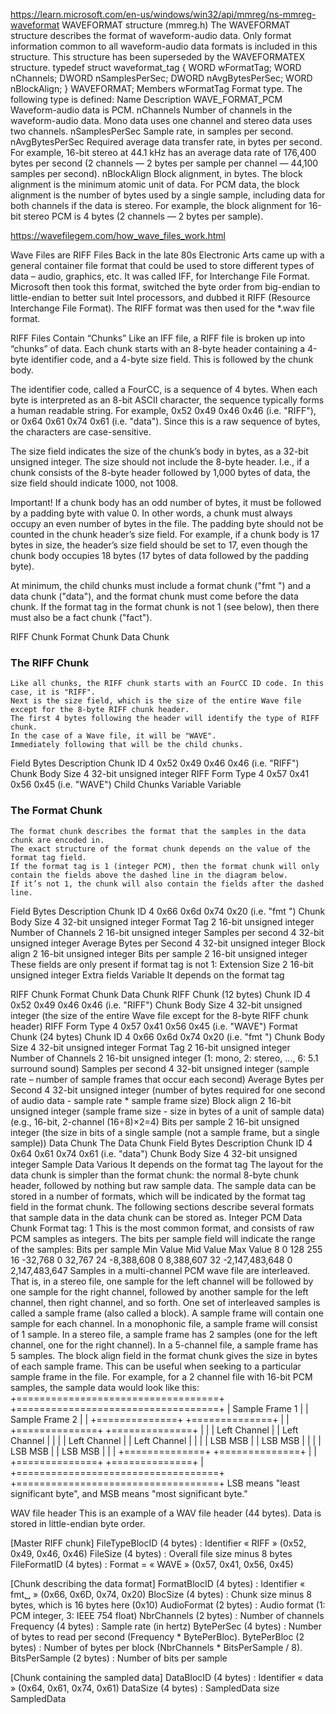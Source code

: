 



https://learn.microsoft.com/en-us/windows/win32/api/mmreg/ns-mmreg-waveformat
WAVEFORMAT structure (mmreg.h)
The WAVEFORMAT structure describes the format of waveform-audio data. Only format information common to all waveform-audio data formats is included in this structure. This structure has been superseded by the WAVEFORMATEX structure.
typedef struct waveformat_tag {
  WORD  wFormatTag;
  WORD  nChannels;
  DWORD nSamplesPerSec;
  DWORD nAvgBytesPerSec;
  WORD  nBlockAlign;
} WAVEFORMAT;
Members
wFormatTag
Format type. The following type is defined:
Name	Description
WAVE_FORMAT_PCM
Waveform-audio data is PCM.
nChannels
Number of channels in the waveform-audio data. Mono data uses one channel and stereo data uses two channels.
nSamplesPerSec
Sample rate, in samples per second.
nAvgBytesPerSec
Required average data transfer rate, in bytes per second. For example, 16-bit stereo at 44.1 kHz has an average data rate of 176,400 bytes per second (2 channels — 2 bytes per sample per channel — 44,100 samples per second).
nBlockAlign
Block alignment, in bytes. The block alignment is the minimum atomic unit of data. For PCM data, the block alignment is the number of bytes used by a single sample, including data for both channels if the data is stereo. For example, the block alignment for 16-bit stereo PCM is 4 bytes (2 channels — 2 bytes per sample).







https://wavefilegem.com/how_wave_files_work.html

Wave Files are RIFF Files
Back in the late 80s Electronic Arts came up with a general container file format that could be used to store different types of data – audio, graphics, etc. It was called IFF, for Interchange File Format. Microsoft then took this format, switched the byte order from big-endian to little-endian to better suit Intel processors, and dubbed it RIFF (Resource Interchange File Format). The RIFF format was then used for the *.wav file format.

RIFF Files Contain “Chunks”
Like an IFF file, a RIFF file is broken up into “chunks” of data. Each chunk starts with an 8-byte header containing a 4-byte identifier code, and a 4-byte size field. This is followed by the chunk body.

The identifier code, called a FourCC, is a sequence of 4 bytes. When each byte is interpreted as an 8-bit ASCII character, the sequence typically forms a human readable string. For example, 0x52 0x49 0x46 0x46 (i.e. "RIFF"), or 0x64 0x61 0x74 0x61 (i.e. "data"). Since this is a raw sequence of bytes, the characters are case-sensitive.

The size field indicates the size of the chunk’s body in bytes, as a 32-bit unsigned integer. The size should not include the 8-byte header. I.e., if a chunk consists of the 8-byte header followed by 1,000 bytes of data, the size field should indicate 1000, not 1008.

Important! If a chunk body has an odd number of bytes, it must be followed by a padding byte with value 0. In other words, a chunk must always occupy an even number of bytes in the file. The padding byte should not be counted in the chunk header’s size field. For example, if a chunk body is 17 bytes in size, the header’s size field should be set to 17, even though the chunk body occupies 18 bytes (17 bytes of data followed by the padding byte).




At minimum, the child chunks must include a format chunk ("fmt ") and a data chunk ("data"), and the format chunk must come before the data chunk. If the format tag in the format chunk is not 1 (see below), then there must also be a fact chunk ("fact").

RIFF Chunk
Format Chunk
Data Chunk

### The RIFF Chunk
    Like all chunks, the RIFF chunk starts with an FourCC ID code. In this case, it is "RIFF".
    Next is the size field, which is the size of the entire Wave file except for the 8-byte RIFF chunk header.
    The first 4 bytes following the header will identify the type of RIFF chunk.
    In the case of a Wave file, it will be "WAVE".
    Immediately following that will be the child chunks.
Field               Bytes   Description
Chunk ID            4       0x52 0x49 0x46 0x46 (i.e. "RIFF")
Chunk Body Size     4       32-bit unsigned integer
RIFF Form Type      4       0x57 0x41 0x56 0x45 (i.e. "WAVE")
Child Chunks    Variable    Variable
### The Format Chunk
    The format chunk describes the format that the samples in the data chunk are encoded in.
    The exact structure of the format chunk depends on the value of the format tag field.
    If the format tag is 1 (integer PCM), then the format chunk will only contain the fields above the dashed line in the diagram below.
    If it’s not 1, the chunk will also contain the fields after the dashed line.
Field                       Bytes   Description
Chunk ID                    4       0x66 0x6d 0x74 0x20 (i.e. "fmt ")
Chunk Body Size             4       32-bit unsigned integer
Format Tag                  2       16-bit unsigned integer
Number of Channels          2       16-bit unsigned integer
Samples per second          4       32-bit unsigned integer
Average Bytes per Second    4       32-bit unsigned integer
Block align                 2       16-bit unsigned integer
Bits per sample             2       16-bit unsigned integer
These fields are only present if format tag is not 1:
Extension Size              2           16-bit unsigned integer
Extra fields                Variable    It depends on the format tag

RIFF Chunk
Format Chunk
Data Chunk
RIFF Chunk  (12 bytes)
    Chunk ID            4       0x52 0x49 0x46 0x46 (i.e. "RIFF")
    Chunk Body Size     4       32-bit unsigned integer  (the size of the entire Wave file except for the 8-byte RIFF chunk header)
    RIFF Form Type      4       0x57 0x41 0x56 0x45 (i.e. "WAVE")
Format Chunk  (24 bytes)
    Chunk ID                    4       0x66 0x6d 0x74 0x20 (i.e. "fmt ")
    Chunk Body Size             4       32-bit unsigned integer
    Format Tag                  2       16-bit unsigned integer
    Number of Channels          2       16-bit unsigned integer     (1: mono, 2: stereo, ..., 6: 5.1 surround sound)
    Samples per second          4       32-bit unsigned integer     (sample rate – number of sample frames that occur each second)
    Average Bytes per Second    4       32-bit unsigned integer     (number of bytes required for one second of audio data - sample rate * sample frame size)
    Block align                 2       16-bit unsigned integer     (sample frame size - size in bytes of a unit of sample data) (e.g., 16-bit, 2-channel (16÷8)×2=4)
    Bits per sample             2       16-bit unsigned integer     (the size in bits of a single sample (not a sample frame, but a single sample))
Data Chunk
The Data Chunk
Field               Bytes   Description
Chunk ID            4       0x64 0x61 0x74 0x61 (i.e. "data")
Chunk Body Size     4       32-bit unsigned integer
Sample Data         Various It depends on the format tag
The layout for the data chunk is simpler than the format chunk: the normal 8-byte chunk header, followed by nothing but raw sample data.
The sample data can be stored in a number of formats, which will be indicated by the format tag field in the format chunk.
The following sections describe several formats that sample data in the data chunk can be stored as.
Integer PCM Data Chunk
Format tag: 1
This is the most common format, and consists of raw PCM samples as integers. The bits per sample field will indicate the range of the samples:
Bits per sample  Min Value       Mid Value  Max Value
8                0               128        255
16               -32,768         0          32,767
24               -8,388,608      0          8,388,607
32               -2,147,483,648  0          2,147,483,647
Samples in a multi-channel PCM wave file are interleaved.
That is, in a stereo file, 
  one sample for the left channel will be followed by one sample for the right channel,
  followed by another sample for the left channel, then right channel, and so forth.
One set of interleaved samples is called a sample frame (also called a block). A sample frame will contain one sample for each channel.
In a monophonic file, a sample frame will consist of 1 sample.
In a stereo file, a sample frame has 2 samples (one for the left channel, one for the right channel).
In a 5-channel file, a sample frame has 5 samples.
The block align field in the format chunk gives the size in bytes of each sample frame.
This can be useful when seeking to a particular sample frame in the file.
For example, for a 2 channel file with 16-bit PCM samples, the sample data would look like this:
+===================================+ +===================================+
|           Sample Frame 1          | |           Sample Frame 2          |
| +==============+ +==============+ | | +==============+ +==============+ |
| | Left Channel | | Left Channel | | | | Left Channel | | Left Channel | |
| |   LSB MSB    | |   LSB MSB    | | | |   LSB MSB    | |   LSB MSB    | |
| +==============+ +==============+ | | +==============+ +==============+ |
+===================================+ +===================================+
LSB means "least significant byte", and MSB means "most significant byte."








WAV file header
This is an example of a WAV file header (44 bytes). Data is stored in little-endian byte order.

[Master RIFF chunk]
   FileTypeBlocID  (4 bytes) : Identifier « RIFF »  (0x52, 0x49, 0x46, 0x46)
   FileSize        (4 bytes) : Overall file size minus 8 bytes
   FileFormatID    (4 bytes) : Format = « WAVE »  (0x57, 0x41, 0x56, 0x45)

[Chunk describing the data format]
   FormatBlocID    (4 bytes) : Identifier « fmt␣ »  (0x66, 0x6D, 0x74, 0x20)
   BlocSize        (4 bytes) : Chunk size minus 8 bytes, which is 16 bytes here  (0x10)
   AudioFormat     (2 bytes) : Audio format (1: PCM integer, 3: IEEE 754 float)
   NbrChannels     (2 bytes) : Number of channels
   Frequency       (4 bytes) : Sample rate (in hertz)
   BytePerSec      (4 bytes) : Number of bytes to read per second (Frequency * BytePerBloc).
   BytePerBloc     (2 bytes) : Number of bytes per block (NbrChannels * BitsPerSample / 8).
   BitsPerSample   (2 bytes) : Number of bits per sample

[Chunk containing the sampled data]
   DataBlocID      (4 bytes) : Identifier « data »  (0x64, 0x61, 0x74, 0x61)
   DataSize        (4 bytes) : SampledData size
   SampledData
